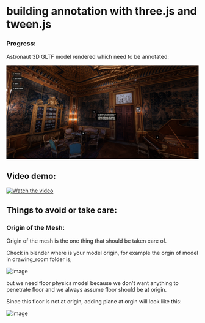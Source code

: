 # building annotation with three.js and tween.js

### Progress:

Astronaut 3D GLTF model rendered which need to be annotated: 

![Screenshot](screenshots/roman.png)

## Video demo:

[![Watch the video](https://img.youtube.com/vi/twamMzWmlDs/default.jpg)](https://youtu.be/twamMzWmlDs)


## Things to avoid or take care:

### Origin of the Mesh:

Origin of the mesh is the one thing that should be taken care of.

Check in blender where is your model origin, for example the orgin of model in drawing_room folder is;

![image](https://user-images.githubusercontent.com/11494733/201652148-4eb4364a-eba5-4a4f-9a99-5104973b4832.png)

but we need floor physics model because we don't want anything to penetrate floor and we always assume floor should be at origin.

Since this floor is not at origin, adding plane at orgin will look like this:

![image](https://user-images.githubusercontent.com/11494733/201652912-418ce406-4e9c-44d6-9e26-ecd4286ad16e.png)
